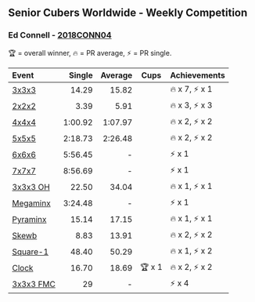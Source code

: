 ## Senior Cubers Worldwide - Weekly Competition
### Ed Connell - [2018CONN04](https://www.worldcubeassociation.org/persons/2018CONN04)

🏆 = overall winner, 🔥 = PR average, ⚡ = PR single.

| Event | Single | Average | Cups | Achievements|
| :-- | --: | --: | :--: | :-- |
| [3x3x3](ed_connell/333.md) | 14.29 | 15.82 |  | <span style="white-space: nowrap">🔥 x 7</span>, <span style="white-space: nowrap">⚡ x 1</span> |
| [2x2x2](ed_connell/222.md) | 3.39 | 5.91 |  | <span style="white-space: nowrap">🔥 x 3</span>, <span style="white-space: nowrap">⚡ x 3</span> |
| [4x4x4](ed_connell/444.md) | 1:00.92 | 1:07.97 |  | <span style="white-space: nowrap">🔥 x 2</span>, <span style="white-space: nowrap">⚡ x 2</span> |
| [5x5x5](ed_connell/555.md) | 2:18.73 | 2:26.48 |  | <span style="white-space: nowrap">🔥 x 2</span>, <span style="white-space: nowrap">⚡ x 2</span> |
| [6x6x6](ed_connell/666.md) | 5:56.45 | - |  | <span style="white-space: nowrap">⚡ x 1</span> |
| [7x7x7](ed_connell/777.md) | 8:56.69 | - |  | <span style="white-space: nowrap">⚡ x 1</span> |
| [3x3x3 OH](ed_connell/333oh.md) | 22.50 | 34.04 |  | <span style="white-space: nowrap">🔥 x 1</span>, <span style="white-space: nowrap">⚡ x 1</span> |
| [Megaminx](ed_connell/minx.md) | 3:24.48 | - |  | <span style="white-space: nowrap">⚡ x 1</span> |
| [Pyraminx](ed_connell/pyram.md) | 15.14 | 17.15 |  | <span style="white-space: nowrap">🔥 x 1</span>, <span style="white-space: nowrap">⚡ x 1</span> |
| [Skewb](ed_connell/skewb.md) | 8.83 | 13.91 |  | <span style="white-space: nowrap">🔥 x 2</span>, <span style="white-space: nowrap">⚡ x 2</span> |
| [Square-1](ed_connell/sq1.md) | 48.40 | 50.29 |  | <span style="white-space: nowrap">🔥 x 1</span>, <span style="white-space: nowrap">⚡ x 2</span> |
| [Clock](ed_connell/clock.md) | 16.70 | 18.69 | <span style="white-space: nowrap">🏆 x 1</span> | <span style="white-space: nowrap">🔥 x 2</span>, <span style="white-space: nowrap">⚡ x 2</span> |
| [3x3x3 FMC](ed_connell/333fm.md) | 29 | - |  | <span style="white-space: nowrap">⚡ x 4</span> |

<!-- Global site tag (gtag.js) - Google Analytics -->
<script async src="https://www.googletagmanager.com/gtag/js?id=UA-86348435-3"></script>
<script>window.dataLayer = window.dataLayer || []; function gtag() {dataLayer.push(arguments);} gtag('js', new Date()); gtag('config', 'UA-86348435-3');</script>
